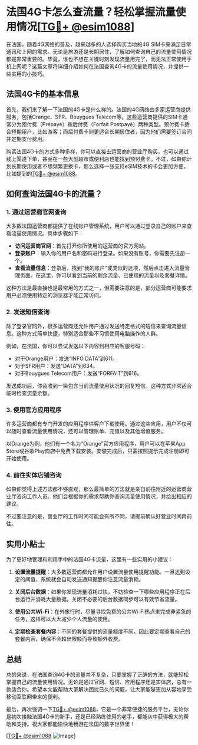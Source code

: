 # 法国4G卡怎么查流量？轻松掌握流量使用情况[[TG💪+ @esim1088](https://t.me/s/esim1088)]

在法国，随着4G网络的普及，越来越多的人选择购买当地的4G SIM卡来满足日常通讯和上网的需求。无论是旅游还是长期居住，了解如何查询自己的流量使用情况都是非常重要的。毕竟，谁也不想在关键时刻发现流量用完了，而无法正常使用手机上网呢？这篇文章将详细介绍如何在法国查询4G卡的流量使用情况，并提供一些实用的小技巧。

## 法国4G卡的基本信息

首先，我们来了解一下法国的4G卡是什么样的。法国的4G网络由多家运营商提供服务，包括Orange、SFR、Bouygues Telecom等。这些运营商提供的SIM卡通常分为预付费（Prépayé）和后付费（Forfait Postpayé）两种类型。预付费卡适合短期用户，比如游客；而后付费卡则更适合长期居住者，因为他们需要签订合同并定期支付费用。

购买法国4G卡的方式多种多样，你可以直接去运营商的营业厅购买，也可以通过线上渠道下单，甚至在一些大型超市或便利店也能找到预付费卡。不过，如果你计划长期使用或者不想频繁更换卡，那么选择一张支持eSIM技术的卡会更加方便，比如提到的[TG💪+ @esim1088](https://t.me/s/esim1088)。

## 如何查询法国4G卡的流量？

### 1. 通过运营商官网查询

大多数法国运营商都提供了在线账户管理系统，用户可以通过登录自己的账户来查看流量使用情况。具体步骤如下：

- **访问运营商官网**：首先打开你所使用的运营商的官方网站。
- **登录账户**：输入你的用户名和密码进行登录。如果没有账号，你需要先注册一个。
- **查看流量信息**：登录后，找到“我的账户”或类似的选项，然后点击进入流量管理页面。在这里，你可以看到当前的剩余流量、已使用的流量以及套餐详情。

这种方法是最直接也是最常用的方式之一，但需要注意的是，部分运营商可能要求用户必须使用特定的浏览器才能正常访问。

### 2. 发送短信查询

除了登录官网外，很多运营商还允许用户通过发送特定格式的短信来查询流量信息。这种方式简单快捷，特别适合那些不习惯使用电脑操作的人群。

例如，在法国，你可以尝试发送以下内容到相应的客服号码：

- 对于Orange用户：发送“INFO DATA”到611。
- 对于SFR用户：发送“DATA”到634。
- 对于Bouygues Telecom用户：发送“FORFAIT”到616。

发送成功后，你会收到一条包含当前流量使用状况的回复短信。这种方式非常适合临时检查流量余额。

### 3. 使用官方应用程序

许多运营商都有专门开发的应用程序供客户下载使用。通过这些应用，用户不仅可以随时查看流量使用情况，还可以管理账单、充值以及其他增值服务。

以Orange为例，他们有一个名为“Orange”官方应用程序，用户可以在苹果App Store或谷歌Play商店中免费下载安装。安装完成后，只需按照提示完成注册即可开始使用。

### 4. 前往实体店铺咨询

如果你觉得上述方法都不够直观，那么最简单的方法就是亲自前往附近的运营商营业厅咨询工作人员。他们会根据你的需求帮助你查询流量使用情况，并给出相应的建议。

不过要注意的是，营业厅的工作时间可能会有所不同，请提前确认好营业时间再前往。

## 实用小贴士

为了更好地管理和利用手中的法国4G卡流量，这里有一些实用的小建议：

1. **设置流量提醒**：大多数运营商都允许用户设置流量使用提醒功能。一旦达到设定的阈值，系统就会自动发送通知提醒你注意流量消耗。
   
2. **关闭后台数据**：如果你发现流量消耗过快，不妨检查一下哪些应用程序正在后台运行并消耗大量数据。关闭不必要的后台数据同步可以有效节省流量。

3. **使用公共Wi-Fi**：在外旅行时，尽量寻找免费的公共Wi-Fi热点来完成非紧急的任务，这样可以大大减少个人流量的使用。

4. **定期检查套餐内容**：不同的套餐提供的流量额度不同，因此要定期查看自己的套餐内容，确保不会超出限额而导致额外收费。

## 总结

总的来说，在法国查询4G卡的流量并不复杂，只要掌握了正确的方法，就能轻松掌握自己的流量使用情况。无论是通过官网、短信、应用程序还是实体店，总有一款适合你。希望本文能帮助大家解决困扰已久的问题，让大家能够更加从容地享受移动互联网带来的便利。

最后，再次强调一下[TG💪+ @esim1088](https://t.me/s/esim1088)，它是一个非常便捷的服务平台，无论你是初次接触法国4G卡的新手，还是已经熟练使用的老手，都能从中获得极大的帮助和支持。祝大家都能愉快地畅游在法国的数字世界里！

[[TG💪+ @esim1088](https://t.me/s/esim1088) ![Image](https://i.postimg.cc/4NQfJmqS/Snipaste-2025-05-13-00-14-12.png)]